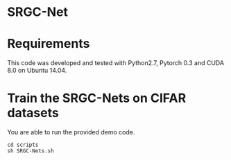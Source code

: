 # SRGC-Net

# Requirements
This code was developed and tested with Python2.7, Pytorch 0.3 and CUDA 8.0 on Ubuntu 14.04.

# Train the SRGC-Nets on CIFAR datasets
You are able to run the provided demo code.  
```
cd scripts 
sh SRGC-Nets.sh
```
 

